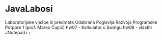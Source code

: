 # JavaLabosi
Laboratorijske vježbe iz predmeta Odabrana Poglavlja Razvoja Programske Potpore 1 (prof. Marko Čupić)
hw07 - Kalkulator u Swingu
hw08 - vlastiti JNotepad++
